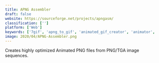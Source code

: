 ```yaml
---
title: APNG Assembler
draft: false 
website: https://sourceforge.net/projects/apngasm/
classification: ['']
platform: ['Web']
keywords: ['7gif', 'apng_to_gif', 'animated_gif_creator', 'animator', 'any_to_gif', 'aoao_video_to_gif_converter', 'free_video_to_gif_converter', 'gif_encode', 'gif_to_apng', 'giphy_gif_maker', 'gickr', 'giffing_tool', 'gifs', 'gifsicle', 'inviewer', 'lunapic', 'movie_to_gif', 'picasion', 'qgifer', 'vidgif']
image: 2020/04/APNG-Assembler.png
---
```

Creates highly optimized Animated PNG files from PNG/TGA image sequences.